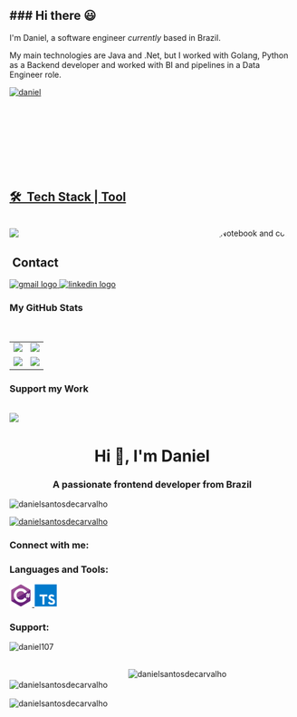 <div>
<h2>### Hi there 😃</h2>

I'm Daniel, a software engineer <i>currently</i> based in Brazil.

My main technologies are Java and .Net, but I worked with Golang, Python as a Backend developer and worked with BI and pipelines in a Data Engineer role. 

<div/>
      
<div align="center" >
      <a href="https://github.com/danielsantosdecarvalho" style="display: flex;">
      <img align="center" height="150em" src="https://media.licdn.com/dms/image/D4E16AQETwK8-7dLPcQ/profile-displaybackgroundimage-shrink_350_1400/0/1673894266940?e=1698278400&v=beta&t=WDob6fnmEUhToLKp2Y2DqlSP3JMx--WUaiIkJ9TXO_o" alt="daniel" />
</div>

## 🛠 &nbsp;Tech Stack | Tool
      
<div ><br>
   
  <a href="https://skillicons.dev">
    <img src="https://skillicons.dev/icons?i=aws,azure,cs,java,go,postgres,mongodb,mysql,docker,unity,py,dotnet,eclipse,hibernate,postman,spring,sqlite,visualstudio,vscode,html,bootstrap,git,github" />
  </a>
     
  <img align="right" alt="Notebook and coffe" height="200" style="border-radius:50px;" src="https://raw.githubusercontent.com/MicaelliMedeiros/micaellimedeiros/master/image/computer-illustration.png">
    
</div>


## &nbsp;Contact 

<div align="left">
 <a href="mailto:danielcarvalho107@gmail.com" target="_blank">
    <img src="https://raw.githubusercontent.com/maurodesouza/profile-readme-generator/master/src/assets/icons/social/gmail/default.svg" width="52" height="40" alt="gmail logo"/>
  </a>

  <a href="https://www.linkedin.com/in/danielcarvalho107/" target="_blank">
    <img src="https://raw.githubusercontent.com/maurodesouza/profile-readme-generator/master/src/assets/icons/social/linkedin/default.svg" width="52" height="40" alt="linkedin logo"/></a>
      
</div>


### My GitHub Stats

<table>
    <tr>
        <td>
            <img src="https://github-profile-trophy.vercel.app/?username=danielsantosdecarvalho&row=3&column=4&no-bg=true"/>
        </td>
        <td>
            <img src="https://github-readme-streak-stats.herokuapp.com/?user=danielsantosdecarvalho"/>
        </td> 
    </tr>
    <tr>
        <td>
            <img src="https://github-readme-stats.vercel.app/api?username=danielsantosdecarvalho&count_private=true&show_icons=true&theme=tokyonight"/>
        </td>
        <td>
            <img src="https://github-readme-stats.vercel.app/api/top-langs/?username=danielsantosdecarvalho&langs_count=10&layout=compact&hide=php,scss,css,html,batchfile,gherkin,freemarker,xslt,tsql,ruby"/>
        </td>
    </tr>
</table>


### Support my Work
<br/>
<a href="https://www.buymeacoffee.com/daniel107"><img src="https://www.vectorlogo.zone/logos/buymeacoffee/buymeacoffee-official.svg"/></a>


<br />
 




<h1 align="center">Hi 👋, I'm Daniel</h1>
<h3 align="center">A passionate frontend developer from Brazil</h3>

<p align="left"> <img src="https://komarev.com/ghpvc/?username=danielsantosdecarvalho&label=Profile%20views&color=0e75b6&style=flat" alt="danielsantosdecarvalho" /> </p>

<p align="left"> <a href="https://github.com/ryo-ma/github-profile-trophy"><img src="https://github-profile-trophy.vercel.app/?username=danielsantosdecarvalho" alt="danielsantosdecarvalho" /></a> </p>

<h3 align="left">Connect with me:</h3>
<p align="left">
</p>

<h3 align="left">Languages and Tools:</h3>
<p align="left"> <a href="https://www.w3schools.com/cs/" target="_blank" rel="noreferrer"> <img src="https://raw.githubusercontent.com/devicons/devicon/master/icons/csharp/csharp-original.svg" alt="csharp" width="40" height="40"/> </a> <a href="https://www.typescriptlang.org/" target="_blank" rel="noreferrer"> <img src="https://raw.githubusercontent.com/devicons/devicon/master/icons/typescript/typescript-original.svg" alt="typescript" width="40" height="40"/> </a> </p>

<h3 align="left">Support:</h3>
<p><a href="https://www.buymeacoffee.com/daniel107"> <img align="left" src="https://cdn.buymeacoffee.com/buttons/v2/default-yellow.png" height="50" width="210" alt="daniel107" /></a></p><br><br>

<p><img align="left" src="https://github-readme-stats.vercel.app/api/top-langs?username=danielsantosdecarvalho&show_icons=true&locale=en&layout=compact" alt="danielsantosdecarvalho" /></p>

<p>&nbsp;<img align="center" src="https://github-readme-stats.vercel.app/api?username=danielsantosdecarvalho&show_icons=true&locale=en" alt="danielsantosdecarvalho" /></p>

<p><img align="center" src="https://github-readme-streak-stats.herokuapp.com/?user=danielsantosdecarvalho&" alt="danielsantosdecarvalho" /></p>

